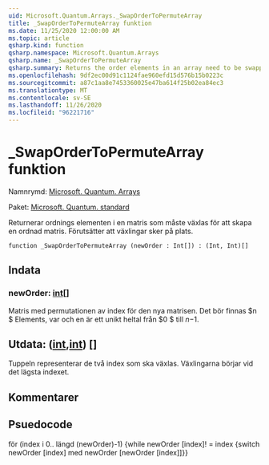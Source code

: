 ```yaml
---
uid: Microsoft.Quantum.Arrays._SwapOrderToPermuteArray
title: _SwapOrderToPermuteArray funktion
ms.date: 11/25/2020 12:00:00 AM
ms.topic: article
qsharp.kind: function
qsharp.namespace: Microsoft.Quantum.Arrays
qsharp.name: _SwapOrderToPermuteArray
qsharp.summary: Returns the order elements in an array need to be swapped to produce an ordered array. Assumes swaps occur in place.
ms.openlocfilehash: 9df2ec00d91c1124fae960efd15d576b15b0223c
ms.sourcegitcommit: a87c1aa8e7453360025e47ba614f25b02ea84ec3
ms.translationtype: MT
ms.contentlocale: sv-SE
ms.lasthandoff: 11/26/2020
ms.locfileid: "96221716"
---
```

# <a name="_swapordertopermutearray-function"></a>_SwapOrderToPermuteArray funktion

Namnrymd: [Microsoft. Quantum. Arrays](xref:Microsoft.Quantum.Arrays)

Paket: [Microsoft. Quantum. standard](https://nuget.org/packages/Microsoft.Quantum.Standard)


Returnerar ordnings elementen i en matris som måste växlas för att skapa en ordnad matris.
Förutsätter att växlingar sker på plats.

```qsharp
function _SwapOrderToPermuteArray (newOrder : Int[]) : (Int, Int)[]
```


## <a name="input"></a>Indata

### <a name="neworder--int"></a>newOrder: [int](xref:microsoft.quantum.lang-ref.int)[]

Matris med permutationen av index för den nya matrisen. Det bör finnas $n $ Elements, var och en är ett unikt heltal från $0 $ till $n-$1.



## <a name="output--intint"></a>Utdata: ([int](xref:microsoft.quantum.lang-ref.int),[int](xref:microsoft.quantum.lang-ref.int)) []

Tuppeln representerar de två index som ska växlas. Växlingarna börjar vid det lägsta indexet.

## <a name="remarks"></a>Kommentarer

## <a name="psuedocode"></a>Psuedocode

för (index i 0.. längd (newOrder)-1) {while newOrder [index]! = index {switch newOrder [index] med newOrder [newOrder [index]]}}